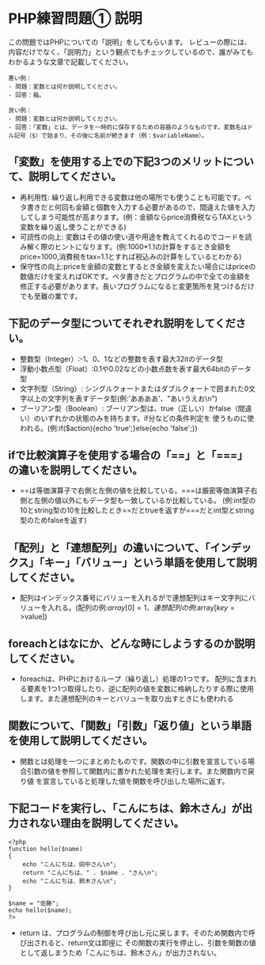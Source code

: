 # PHP練習問題① 説明
この問題ではPHPについての「説明」をしてもらいます。
レビューの際には、内容だけでなく、「説明力」という観点でもチェックしているので、誰がみてもわかるような文章で記載してください。

```
悪い例：
- 問題：変数とは何か説明してください。
- 回答：箱。

良い例：
- 問題：変数とは何か説明してください。
- 回答：「変数」とは、データを一時的に保存するための容器のようなものです。変数名はドル記号（$）で始まり、その後に名前が続きます（例：$variableName）。
```

## 「変数」を使用する上での下記3つのメリットについて、説明してください。
- 再利用性: 繰り返し利用できる変数は他の場所でも使うことも可能です。ベタ書きだと何回も金額と個数を入力する必要があるので、間違えた値を入力してしまう可能性が高まります。(例：金額ならprice消費税ならTAXという変数を繰り返し使うことができる)
- 可読性の向上: 変数はその値の使い道や用途を教えてくれるのでコードを読み解く際のヒントになります。(例:1000*1.1の計算をするとき金額をprice=1000,消費税をtax=1.1とすれば税込みの計算をしているとわかる)
- 保守性の向上:priceを金額の変数とするとき金額を変えたい場合にはpriceの数値だけを変えればOKです。ベタ書きだとプログラムの中で全ての金額を修正する必要があります。長いプログラムになると変更箇所を見つけるだけでも至難の業です。

## 下記のデータ型についてそれぞれ説明をしてください。
- 整数型（Integer）:-1、0、1などの整数を表す最大32itのデータ型
- 浮動小数点型（Float）:0.1や0.02などの小数点数を表す最大64bitのデータ型
- 文字列型（String）: シングルクォートまたはダブルクォートで囲まれた0文字以上の文字列を表すデータ型(例:'ああああ'、"あいうえお\n")
- ブーリアン型（Boolean）: ブーリアン型は、true（正しい）かfalse（間違い）のいずれかの状態のみを持ちます。if分などの条件判定を
使うものに使われる。(例:if($action){echo 'true';}else{echo 'false';})

## ifで比較演算子を使用する場合の「==」と「===」の違いを説明してください。
- ==は等価演算子で右側と左側の値を比較している。===は厳密等価演算子右側と左側の値以外にもデータ型も一致しているか比較している。
(例:int型の10とstring型の10を比較したとき==だとtrueを返すが===だとint型とstring型のためfalseを返す)

## 「配列」と「連想配列」の違いについて、「インデックス」「キー」「バリュー」という単語を使用して説明してください。
- 配列はインデックス番号にバリューを入れるがで連想配列はキー文字列にバリューを入れる。(配列の例:$array[0]=1、連想配列の例:$array[$key=>$value])

## foreachとはなにか、どんな時にしようするのか説明してください。
- foreachは、PHPにおけるループ（繰り返し）処理の1つです。 配列に含まれる要素を1つ1つ取得したり、逆に配列の値を変数に格納したりする際に使用します。また連想配列のキーとバリューを取り出すときにも使われる

## 関数について、「関数」「引数」「返り値」という単語を使用して説明してください。
- 関数とは処理を一つにまとめたものです。関数の中に引数を宣言している場合引数の値を参照して関数内に書かれた処理を実行します。また関数内で戻り値
を宣言していると処理した値を関数を呼び出した場所に返す。

## 下記コードを実行し、「こんにちは、鈴木さん」が出力されない理由を説明してください。
```
<?php
function hello($name)
{
    echo "こんにちは、田中さん\n";
    return "こんにちは、" . $name . "さん\n";
    echo "こんにちは、鈴木さん\n";
}

$name = "佐藤";
echo hello($name);
?>
```
- return は、プログラムの制御を呼び出し元に戻します。そのため関数内で呼び出されると、return文は即座に その関数の実行を停止し、引数を関数の値として返しまうため「こんにちは、鈴木さん」が出力されない。